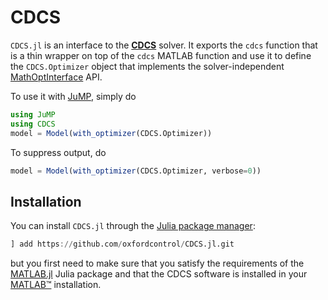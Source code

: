 # CDCS

`CDCS.jl` is an interface to the **[CDCS](https://github.com/oxfordcontrol/CDCS)**
solver. It exports the `cdcs` function that is a thin wrapper on top of the
`cdcs` MATLAB function and use it to define the `CDCS.Optimizer` object that
implements the solver-independent
[MathOptInterface](https://github.com/JuliaOpt/MathOptInterface.jl) API.

To use it with [JuMP](https://github.com/JuliaOpt/JuMP.jl), simply do
```julia
using JuMP
using CDCS
model = Model(with_optimizer(CDCS.Optimizer))
```
To suppress output, do
```julia
model = Model(with_optimizer(CDCS.Optimizer, verbose=0))
```

## Installation

You can install `CDCS.jl` through the
[Julia package manager](https://docs.julialang.org/en/v1/stdlib/Pkg/index.html):
```julia
] add https://github.com/oxfordcontrol/CDCS.jl.git
```
but you first need to make sure that you satisfy the requirements of the
[MATLAB.jl](https://github.com/JuliaInterop/MATLAB.jl) Julia package and that
the CDCS software is installed in your
[MATLAB™](http://www.mathworks.com/products/matlab/) installation.
